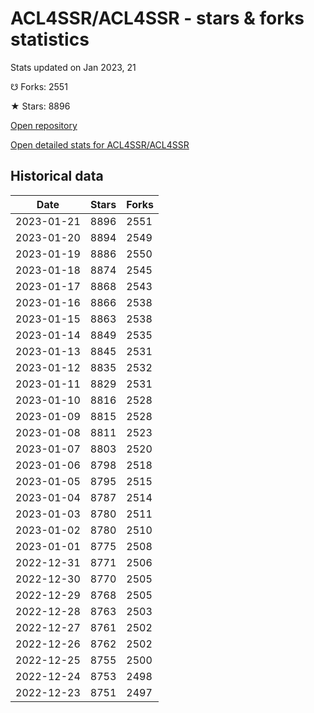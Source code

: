 # ACL4SSR/ACL4SSR - stars & forks statistics

Stats updated on Jan 2023, 21

☋ Forks: 2551

★ Stars: 8896

[Open repository](https://github.com/ACL4SSR/ACL4SSR)

[Open detailed stats for ACL4SSR/ACL4SSR](https://reviewgithub.com/rep/ACL4SSR/ACL4SSR)

## Historical data
| Date | Stars | Forks |
|------|-------|-------|
| 2023-01-21 | 8896 | 2551 | 
| 2023-01-20 | 8894 | 2549 | 
| 2023-01-19 | 8886 | 2550 | 
| 2023-01-18 | 8874 | 2545 | 
| 2023-01-17 | 8868 | 2543 | 
| 2023-01-16 | 8866 | 2538 | 
| 2023-01-15 | 8863 | 2538 | 
| 2023-01-14 | 8849 | 2535 | 
| 2023-01-13 | 8845 | 2531 | 
| 2023-01-12 | 8835 | 2532 | 
| 2023-01-11 | 8829 | 2531 | 
| 2023-01-10 | 8816 | 2528 | 
| 2023-01-09 | 8815 | 2528 | 
| 2023-01-08 | 8811 | 2523 | 
| 2023-01-07 | 8803 | 2520 | 
| 2023-01-06 | 8798 | 2518 | 
| 2023-01-05 | 8795 | 2515 | 
| 2023-01-04 | 8787 | 2514 | 
| 2023-01-03 | 8780 | 2511 | 
| 2023-01-02 | 8780 | 2510 | 
| 2023-01-01 | 8775 | 2508 | 
| 2022-12-31 | 8771 | 2506 | 
| 2022-12-30 | 8770 | 2505 | 
| 2022-12-29 | 8768 | 2505 | 
| 2022-12-28 | 8763 | 2503 | 
| 2022-12-27 | 8761 | 2502 | 
| 2022-12-26 | 8762 | 2502 | 
| 2022-12-25 | 8755 | 2500 | 
| 2022-12-24 | 8753 | 2498 | 
| 2022-12-23 | 8751 | 2497 | 

